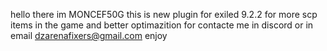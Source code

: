 hello there
im MONCEF50G 
this is new plugin for exiled 9.2.2 
for more scp items in the game and better optimazition
for contacte me
in discord 
or in email
dzarenafixers@gmail.com
enjoy
